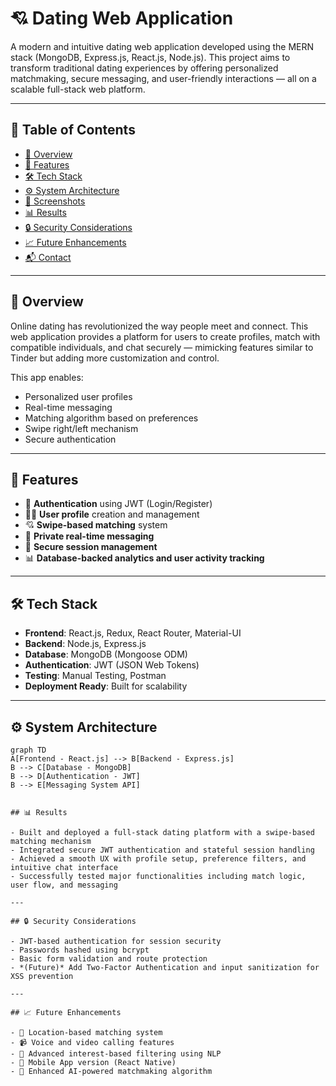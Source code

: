 # 💘 Dating Web Application

A modern and intuitive dating web application developed using the MERN stack (MongoDB, Express.js, React.js, Node.js). This project aims to transform traditional dating experiences by offering personalized matchmaking, secure messaging, and user-friendly interactions — all on a scalable full-stack web platform.

---

## 📌 Table of Contents

- [📖 Overview](#-overview)
- [🚀 Features](#-features)
- [🛠️ Tech Stack](#-tech-stack)
- [⚙️ System Architecture](#-system-architecture)
- [📸 Screenshots](#-screenshots)
- [📊 Results](#-results)
- [🔒 Security Considerations](#-security-considerations)
- [📈 Future Enhancements](#-future-enhancements)
- [📬 Contact](#-contact)

---

## 📖 Overview

Online dating has revolutionized the way people meet and connect. This web application provides a platform for users to create profiles, match with compatible individuals, and chat securely — mimicking features similar to Tinder but adding more customization and control.

This app enables:

- Personalized user profiles
- Real-time messaging
- Matching algorithm based on preferences
- Swipe right/left mechanism
- Secure authentication

---

## 🚀 Features

- 🔐 **Authentication** using JWT (Login/Register)
- 🙍‍♂️ **User profile** creation and management
- 💘 **Swipe-based matching** system
- 💬 **Private real-time messaging**
- 📄 **Secure session management**
- 📊 **Database-backed analytics and user activity tracking**

---

## 🛠️ Tech Stack

- **Frontend**: React.js, Redux, React Router, Material-UI
- **Backend**: Node.js, Express.js
- **Database**: MongoDB (Mongoose ODM)
- **Authentication**: JWT (JSON Web Tokens)
- **Testing**: Manual Testing, Postman
- **Deployment Ready**: Built for scalability

---

## ⚙️ System Architecture

```mermaid
graph TD
A[Frontend - React.js] --> B[Backend - Express.js]
B --> C[Database - MongoDB]
B --> D[Authentication - JWT]
B --> E[Messaging System API]


## 📊 Results

- Built and deployed a full-stack dating platform with a swipe-based matching mechanism  
- Integrated secure JWT authentication and stateful session handling  
- Achieved a smooth UX with profile setup, preference filters, and intuitive chat interface  
- Successfully tested major functionalities including match logic, user flow, and messaging  

---

## 🔒 Security Considerations

- JWT-based authentication for session security  
- Passwords hashed using bcrypt  
- Basic form validation and route protection  
- *(Future)* Add Two-Factor Authentication and input sanitization for XSS prevention  

---

## 📈 Future Enhancements

- 📍 Location-based matching system  
- 📹 Voice and video calling features  
- 🔎 Advanced interest-based filtering using NLP  
- 📱 Mobile App version (React Native)  
- 🧠 Enhanced AI-powered matchmaking algorithm  
